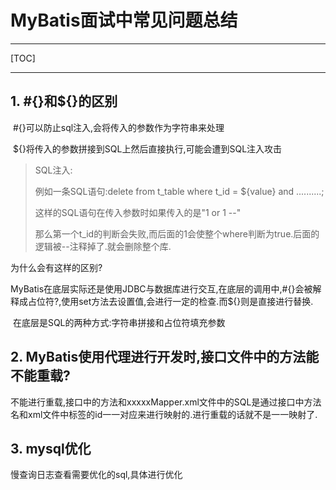 # MyBatis面试中常见问题总结

-----

[TOC]

-----

## 1. #{}和${}的区别

​		#{}可以防止sql注入,会将传入的参数作为字符串来处理

​		${}将传入的参数拼接到SQL上然后直接执行,可能会遭到SQL注入攻击

>   SQL注入:
>
>   例如一条SQL语句:delete from t_table where t_id = ${value} and ..........;
>
>   这样的SQL语句在传入参数时如果传入的是"1 or 1 --"
>
>   那么第一个t_id的判断会失败,而后面的1会使整个where判断为true.后面的逻辑被--注释掉了.就会删除整个库.

为什么会有这样的区别?

​		MyBatis在底层实际还是使用JDBC与数据库进行交互,在底层的调用中,#{}会被解释成占位符?,使用set方法去设置值,会进行一定的检查.而${}则是直接进行替换.

​		在底层是SQL的两种方式:字符串拼接和占位符填充参数

## 2. MyBatis使用代理进行开发时,接口文件中的方法能不能重载?

​		不能进行重载,接口中的方法和xxxxxMapper.xml文件中的SQL是通过接口中方法名和xml文件中标签的id一一对应来进行映射的.进行重载的话就不是一一映射了.

## 3. mysql优化

慢查询日志查看需要优化的sql,具体进行优化

